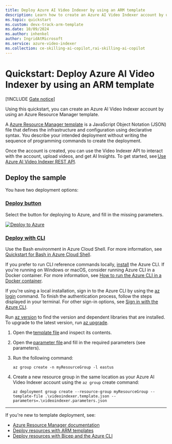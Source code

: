 ```yaml
---
title: Deploy Azure AI Video Indexer by using an ARM template
description: Learn how to create an Azure AI Video Indexer account by using an Azure Resource Manager (ARM) template.
ms.topic: quickstart
ms.custom: devx-track-arm-template
ms.date: 10/09/2024
ms.author: inhenkel
author: IngridAtMicrosoft
ms.service: azure-video-indexer
ms.collection: ce-skilling-ai-copilot,rai-skilling-ai-copilot
---
```


# Quickstart: Deploy Azure AI Video Indexer by using an ARM template

[!INCLUDE [Gate notice](./includes/face-limited-access.md)]

Using this quickstart, you can create an Azure AI Video Indexer account by using an Azure Resource Manager template.

A [Azure Resource Manager template](/azure/azure-resource-manager/templates/overview) is a JavaScript Object Notation (JSON) file that defines the infrastructure and configuration using declarative syntax. You describe your intended deployment without writing the sequence of programming commands to create the deployment.

Once the account is created, you can use the Video Indexer API to interact with the account, upload videos, and get AI Insights. To get started, see [Use Azure AI Video Indexer REST API](/azure/azure-video-indexer/video-indexer-use-apis).


## Deploy the sample

You have two deployment options:

### [Deploy button](#tab/deplybutton)

Select the button for deploying to Azure, and fill in the missing parameters.

[![Deploy to Azure](https://aka.ms/deploytoazurebutton)](https://portal.azure.com/#create/Microsoft.Template/uri/https%3A%2F%2Fraw.githubusercontent.com%2FAzure-Samples%2Fazure-video-indexer-samples%2Fmaster%2FDeploy-Samples%2FArm%2Fvideoindexer.template.json)


### [Deploy with CLI](#tab/deplycli)

Use the Bash environment in Azure Cloud Shell. For more information, see [Quickstart for Bash in Azure Cloud Shell](/azure/cloud-shell/overview).

If you prefer to run CLI reference commands locally, [install](/cli/azure/install-azure-cli) the Azure CLI. If you're running on Windows or macOS, consider running Azure CLI in a Docker container. For more information, see [How to run the Azure CLI in a Docker container](/cli/azure/run-azure-cli-docker). 
 
If you're using a local installation, sign in to the Azure CLI by using the [az login](/cli/azure/reference-index#az-login) command. To finish the authentication process, follow the steps displayed in your terminal. For other sign-in options, see [Sign in with the Azure CLI](/cli/azure/authenticate-azure-cli). 

Run [az version](/cli/azure/reference-index?#az-version) to find the version and dependent libraries that are installed. To upgrade to the latest version, run [az upgrade](/cli/azure/reference-index?#az-upgrade). 

1. Open the [template file](https://github.com/Azure-Samples/azure-video-indexer-samples/blob/master/Deploy-Samples/Arm/videoindexer.template.json) and inspect its contents. 
1. Open the [parameter file](https://github.com/Azure-Samples/azure-video-indexer-samples/blob/master/Deploy-Samples/Arm/videoindexer.parameters.json) and fill in the required parameters (see parameters). 
1. Run the following command: 

    `az group create -n myResourceGroup -l eastus` 

1. Create a new resource group in the same location as your Azure AI Video Indexer account using the `az group` create command:
    
    `az deployment group create --resource-group myResourceGroup --template-file .\videoindexer.template.json --parameters=.\videoindexer.parameters.json`

---

If you're new to template deployment, see:

- [Azure Resource Manager documentation](/azure/azure-resource-manager/)
- [Deploy resources with ARM templates](/azure/azure-resource-manager/templates/deploy-powershell)
- [Deploy resources with Bicep and the Azure CLI](/azure/azure-resource-manager/bicep/deploy-cli)
